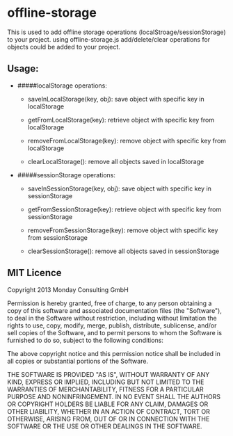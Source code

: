 offline-storage
======================================================

This is used to add offline storage operations (localStroage/sessionStorage) to your project.
using offline-storage.js add/delete/clear operations for objects could be added to your project.

## Usage:
* #####localStorage operations:

    * saveInLocalStorage(key, obj): save object with specific key in localStorage

    * getFromLocalStorage(key): retrieve object with specific key from localStorage

    * removeFromLocalStorage(key): remove object with specific key from localStorage

    * clearLocalStorage(): remove all objects saved in localStorage

* #####sessionStorage operations:

    * saveInSessionStorage(key, obj): save object with specific key in sessionStorage

    * getFromSessionStorage(key): retrieve object with specific key from sessionStorage

    * removeFromSessionStorage(key): remove object with specific key from sessionStorage

    * clearSessionStorage(): remove all objects saved in sessionStorage


## MIT Licence

Copyright 2013 Monday Consulting GmbH

Permission is hereby granted, free of charge, to any person obtaining
a copy of this software and associated documentation files (the
"Software"), to deal in the Software without restriction, including
without limitation the rights to use, copy, modify, merge, publish,
distribute, sublicense, and/or sell copies of the Software, and to
permit persons to whom the Software is furnished to do so, subject to
the following conditions:

The above copyright notice and this permission notice shall be
included in all copies or substantial portions of the Software.

THE SOFTWARE IS PROVIDED "AS IS", WITHOUT WARRANTY OF ANY KIND,
EXPRESS OR IMPLIED, INCLUDING BUT NOT LIMITED TO THE WARRANTIES OF
MERCHANTABILITY, FITNESS FOR A PARTICULAR PURPOSE AND
NONINFRINGEMENT. IN NO EVENT SHALL THE AUTHORS OR COPYRIGHT HOLDERS BE
LIABLE FOR ANY CLAIM, DAMAGES OR OTHER LIABILITY, WHETHER IN AN ACTION
OF CONTRACT, TORT OR OTHERWISE, ARISING FROM, OUT OF OR IN CONNECTION
WITH THE SOFTWARE OR THE USE OR OTHER DEALINGS IN THE SOFTWARE.
